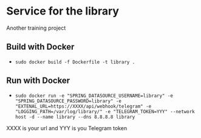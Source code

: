 # Service for the library 
Another training project 

## Build with Docker 

* `sudo docker build -f Dockerfile -t library . `

## Run with Docker 
* ` sudo docker run -e "SPRING_DATASOURCE_USERNAME=library" -e "SPRING_DATASOURCE_PASSWORD=library" -e "EXTENAL_URL=https://XXXX/api/webhook/telegram" -e "LOGGING_PATH=/var/log/library/" -e "TELEGRAM_TOKEN=YYY" --network host -d --name library --dns 8.8.8.8 library `

XXXX is your url and YYY is you Telegram token 
